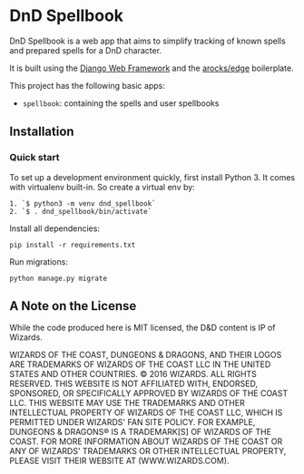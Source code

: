 # DnD Spellbook

DnD Spellbook is a web app that aims to simplify tracking of known spells and prepared spells for a DnD character.

It is built using the [Django Web Framework](https://www.djangoproject.com/) and the [arocks/edge](https://github.com/arocks/edge) boilerplate.

This project has the following basic apps:

* `spellbook`: containing the spells and user spellbooks

## Installation

### Quick start

To set up a development environment quickly, first install Python 3. It
comes with virtualenv built-in. So create a virtual env by:

    1. `$ python3 -m venv dnd_spellbook`
    2. `$ . dnd_spellbook/bin/activate`

Install all dependencies:

    pip install -r requirements.txt

Run migrations:

    python manage.py migrate

## A Note on the License

While the code produced here is MIT licensed, the D&D content is IP of Wizards.

WIZARDS OF THE COAST, DUNGEONS &amp; DRAGONS, AND THEIR LOGOS ARE TRADEMARKS
OF WIZARDS OF THE COAST LLC IN THE UNITED STATES AND OTHER COUNTRIES.
© 2016 WIZARDS. ALL RIGHTS RESERVED. THIS WEBSITE IS NOT AFFILIATED
WITH, ENDORSED, SPONSORED, OR SPECIFICALLY APPROVED BY WIZARDS OF THE
COAST LLC. THIS WEBSITE MAY USE THE TRADEMARKS AND OTHER INTELLECTUAL
PROPERTY OF WIZARDS OF THE COAST LLC, WHICH IS PERMITTED UNDER WIZARDS'
FAN SITE POLICY. FOR EXAMPLE, DUNGEONS &amp; DRAGONS® IS A TRADEMARK[S] OF
WIZARDS OF THE COAST. FOR MORE INFORMATION ABOUT WIZARDS OF THE COAST OR
ANY OF WIZARDS' TRADEMARKS OR OTHER INTELLECTUAL PROPERTY, PLEASE VISIT
THEIR WEBSITE AT (WWW.WIZARDS.COM).
